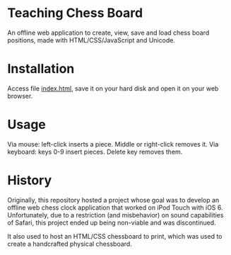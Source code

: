 # Teaching Chess Board
An offline web application to create, view, save and load chess
board positions, made with HTML/CSS/JavaScript and Unicode.

# Installation
Access file
[index.html](https://raw.githubusercontent.com/awvalenti/rdx/master/index.html),
save it on your hard disk and open it on your web browser.

# Usage
Via mouse: left-click inserts a piece. Middle or right-click removes it.
Via keyboard: keys 0-9 insert pieces. Delete key removes them.

# History
Originally, this repository hosted a project whose goal was to develop an
offline web chess clock application that worked on iPod Touch with iOS 6.
Unfortunately, due to a restriction (and misbehavior) on sound capabilities
of Safari, this project ended up being non-viable and was discontinued.

It also used to host an HTML/CSS chessboard to print, which was used to create
a handcrafted physical chessboard.

